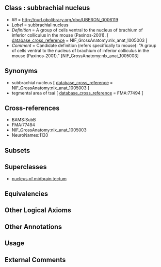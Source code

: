 
## Class : subbrachial nucleus

 * *IRI* = http://purl.obolibrary.org/obo/UBERON_0006119
 * *Label* = subbrachial nucleus
 * *Definition* = A group of cells ventral to the nucleus of brachium of inferior colliculus in the mouse (Paxinos-2001). [ [database_cross_reference](../../ef/oboInOwl#hasDbXref.md) = NIF_GrossAnatomy:nlx_anat_1005003 ]
 * *Comment* = Candidate definition (refers specifically to mouse): "A group of cells ventral to the nucleus of brachium of inferior colliculus in the mouse (Paxinos-2001)." [NIF_GrossAnatomy:nlx_anat_1005003]

## Synonyms

 * subbrachial nucleus [ [database_cross_reference](../../ef/oboInOwl#hasDbXref.md) = NIF_GrossAnatomy:nlx_anat_1005003 ]
 * tegmental area of tsai [ [database_cross_reference](../../ef/oboInOwl#hasDbXref.md) = FMA:77494 ]

## Cross-references

 * BAMS:SubB
 * FMA:77494
 * NIF_GrossAnatomy:nlx_anat_1005003
 * NeuroNames:1130

## Subsets


## Superclasses

 * [nucleus of midbrain tectum](../../UBERON/14/UBERON_0011214.md)

## Equivalencies


## Other Logical Axioms


## Other Annotations


## Usage


## External Comments

